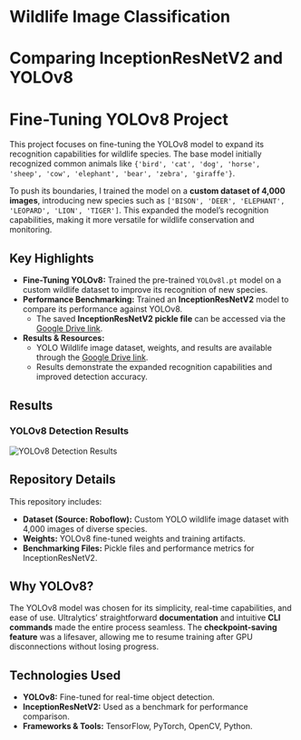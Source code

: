 # Wildlife Image Classification 
# Comparing InceptionResNetV2 and YOLOv8

# Fine-Tuning YOLOv8 Project

This project focuses on fine-tuning the YOLOv8 model to expand its recognition capabilities for wildlife species. The base model initially recognized common animals like `{'bird', 'cat', 'dog', 'horse', 'sheep', 'cow', 'elephant', 'bear', 'zebra', 'giraffe'}`.  

To push its boundaries, I trained the model on a **custom dataset of 4,000 images**, introducing new species such as `['BISON', 'DEER', 'ELEPHANT', 'LEOPARD', 'LION', 'TIGER']`. This expanded the model’s recognition capabilities, making it more versatile for wildlife conservation and monitoring.

## Key Highlights
- **Fine-Tuning YOLOv8:** Trained the pre-trained `YOLOv8l.pt` model on a custom wildlife dataset to improve its recognition of new species.
- **Performance Benchmarking:** Trained an **InceptionResNetV2** model to compare its performance against YOLOv8.  
  - The saved **InceptionResNetV2 pickle file** can be accessed via the [Google Drive link](https://drive.google.com/drive/folders/1z1sIb1ZrmX6HVlKe2ohGV9dlWWT9qXX7?usp=sharing).
- **Results & Resources:**  
  - YOLO Wildlife image dataset, weights, and results are available through the [Google Drive link](https://drive.google.com/drive/folders/1z1sIb1ZrmX6HVlKe2ohGV9dlWWT9qXX7?usp=sharing).
  - Results demonstrate the expanded recognition capabilities and improved detection accuracy.

## Results
### YOLOv8 Detection Results
![YOLOv8 Detection Results](yolo_sample_results/results.jpeg)

## Repository Details
This repository includes:
- **Dataset (Source: Roboflow):** Custom YOLO wildlife image dataset with 4,000 images of diverse species.
- **Weights:** YOLOv8 fine-tuned weights and training artifacts.
- **Benchmarking Files:** Pickle files and performance metrics for InceptionResNetV2.

## Why YOLOv8?
The YOLOv8 model was chosen for its simplicity, real-time capabilities, and ease of use. Ultralytics’ straightforward **documentation** and intuitive **CLI commands** made the entire process seamless. The **checkpoint-saving feature** was a lifesaver, allowing me to resume training after GPU disconnections without losing progress.

## Technologies Used
- **YOLOv8:** Fine-tuned for real-time object detection.
- **InceptionResNetV2:** Used as a benchmark for performance comparison.
- **Frameworks & Tools:** TensorFlow, PyTorch, OpenCV, Python.
